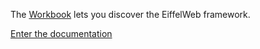 The [Workbook](/doc/workbook.md) lets you discover the EiffelWeb framework.

[Enter the documentation](/doc/workbook.md)
		
